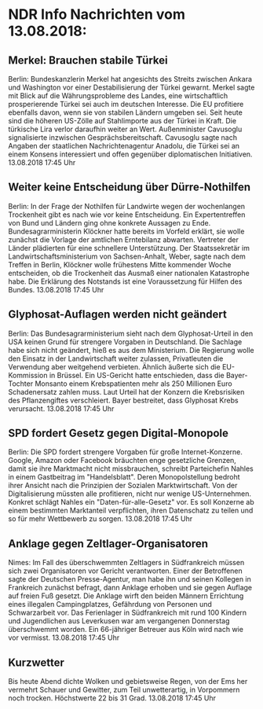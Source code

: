 # NDR Info Nachrichten vom 13.08.2018:


## Merkel: Brauchen stabile Türkei
Berlin:         Bundeskanzlerin Merkel hat angesichts des Streits zwischen Ankara und Washington vor einer Destabilisierung der Türkei gewarnt. Merkel sagte mit Blick auf die Währungsprobleme des Landes, eine wirtschaftlich prosperierende Türkei sei auch im deutschen Interesse. Die EU profitiere ebenfalls davon, wenn sie von stabilen Ländern umgeben sei. Seit heute sind die höheren US-Zölle auf Stahlimporte aus der Türkei in Kraft. Die türkische Lira verlor daraufhin weiter an Wert. Außenminister Cavusoglu signalisierte inzwischen Gesprächsbereitschaft. Cavusoglu sagte nach Angaben der staatlichen Nachrichtenagentur Anadolu, die Türkei sei an einem Konsens interessiert und offen gegenüber diplomatischen Initiativen. 13.08.2018 17:45 Uhr 

## Weiter keine Entscheidung über Dürre-Nothilfen
Berlin: In der Frage der Nothilfen für Landwirte wegen der wochenlangen Trockenheit gibt es nach wie vor keine Entscheidung. Ein Expertentreffen von Bund und Ländern ging ohne konkrete Aussagen zu Ende. Bundesagrarministerin Klöckner hatte bereits im Vorfeld erklärt, sie wolle zunächst die Vorlage der amtlichen Erntebilanz abwarten. Vertreter der Länder plädierten für eine schnellere Unterstützung. Der Staatssekretär im Landwirtschaftsministerium von Sachsen-Anhalt, Weber, sagte nach dem Treffen in Berlin, Klöckner wolle frühestens Mitte kommender Woche entscheiden, ob die Trockenheit das Ausmaß einer nationalen Katastrophe habe. Die Erklärung des Notstands ist eine Voraussetzung für Hilfen des Bundes. 13.08.2018 17:45 Uhr 

## Glyphosat-Auflagen werden nicht geändert
Berlin: Das Bundesagrarministerium sieht nach dem Glyphosat-Urteil in den USA keinen Grund für strengere Vorgaben in Deutschland. Die Sachlage habe sich nicht geändert, hieß es aus dem Ministerium. Die Regierung wolle den Einsatz in der Landwirtschaft weiter zulassen, Privatleuten die Verwendung aber weitgehend verbieten. Ähnlich äußerte sich die EU-Kommission in Brüssel. Ein US-Gericht hatte entschieden, dass die Bayer-Tochter Monsanto einem Krebspatienten mehr als 250 Millionen Euro Schadenersatz zahlen muss. Laut Urteil hat der Konzern die Krebsrisiken des Pflanzengiftes verschleiert. Bayer bestreitet, dass Glyphosat Krebs verursacht. 13.08.2018 17:45 Uhr 

## SPD fordert Gesetz gegen Digital-Monopole
Berlin: Die SPD fordert strengere Vorgaben für große Internet-Konzerne. Google, Amazon oder Facebook bräuchten enge gesetzliche Grenzen, damit sie ihre Marktmacht nicht missbrauchen, schreibt Parteichefin Nahles in einem Gastbeitrag im "Handelsblatt". Deren Monopolstellung bedroht ihrer Ansicht nach die Prinzipien der Sozialen Marktwirtschaft. Von der Digitalisierung müssten alle profitieren, nicht nur wenige US-Unternehmen. Konkret schlägt Nahles ein "Daten-für-alle-Gesetz" vor. Es soll Konzerne ab einem bestimmten Marktanteil verpflichten, ihren Datenschatz zu teilen und so für mehr Wettbewerb zu sorgen. 13.08.2018 17:45 Uhr 

## Anklage gegen Zeltlager-Organisatoren
Nimes: Im Fall des überschwemmten Zeltlagers in Südfrankreich müssen sich zwei Organisatoren vor Gericht verantworten. Einer der Betroffenen sagte der Deutschen Presse-Agentur, man habe ihn und seinen Kollegen in Frankreich zunächst befragt, dann Anklage erhoben und sie gegen Auflage auf freien Fuß gesetzt. Die Anklage wirft den beiden Männern Errichtung eines illegalen Campingplatzes, Gefährdung von Personen und Schwarzarbeit vor. Das Ferienlager in Südfrankreich mit rund 100 Kindern und Jugendlichen aus Leverkusen war am vergangenen Donnerstag überschwemmt worden. Ein 66-jähriger Betreuer aus Köln wird nach wie vor vermisst. 13.08.2018 17:45 Uhr 

## Kurzwetter
Bis heute Abend dichte Wolken und gebietsweise Regen, von der Ems her vermehrt Schauer und Gewitter, zum Teil unwetterartig, in Vorpommern noch trocken. Höchstwerte 22 bis 31 Grad. 13.08.2018 17:45 Uhr 
